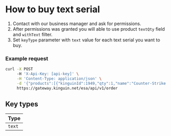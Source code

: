# How to buy text serial

1. Contact with our business manager and ask for permissions.
2. After permissions was granted you will able to use product `textQty` field and `withText` filter.
3. Set `keyType` parameter with `text` value for each text serial you want to buy.

### Example request

```bash
curl -X POST
     -H 'X-Api-Key: [api-key]' \
     -H 'Content-Type: application/json' \
     -d '{"products":[{"kinguinId":1949,"qty":1,"name":"Counter-Strike: Source Steam CD Key","price":5.79,"keyType":"text"}]}' \
     https://gateway.kinguin.net/esa/api/v1/order
```

## Key types

| Type
| ----------------------
| `text`
